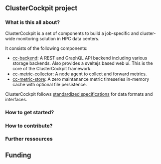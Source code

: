 ## ClusterCockpit project
### What is this all about?
ClusterCockpit is a set of components to build a job-specific and cluster-wide monitoring solution in HPC data centers.

It consists of the following components:
* [cc-backend](https://github.com/ClusterCockpit/cc-backend):  A REST and GraphQL API backend including various storage backends. Also provides a sveltejs based web ui. This is the core of the ClusterCockpit framework.
* [cc-metric-collector](https://github.com/ClusterCockpit/cc-metric-collector): A node agent to collect and forward metrics.
* [cc-metric-store](https://github.com/ClusterCockpit/cc-metric-store): A zero maintanance metric timeseries in-memory cache with optional file persistence.

ClusterCockpit follows [standardized specifications](https://github.com/ClusterCockpit/cc-specifications) for data formats and interfaces.

### How to get started?


### How to contribute?


### Further ressources


## Funding

